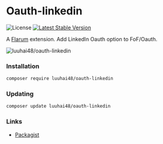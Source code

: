 # Oauth-linkedin

![License](https://img.shields.io/badge/license-MIT-blue.svg) [![Latest Stable Version](https://img.shields.io/packagist/v/luuhai48/oauth-linkedin.svg)](https://packagist.org/packages/luuhai48/oauth-linkedin)

A [Flarum](http://flarum.org) extension. Add LinkedIn Oauth option to FoF/Oauth.

![luuhai48/oauth-linkedin](https://luuhai48.github.io/file/oauth-linkedin.png)

### Installation

```sh
composer require luuhai48/oauth-linkedin
```

### Updating

```sh
composer update luuhai48/oauth-linkedin
```

### Links

- [Packagist](https://packagist.org/packages/luuhai48/oauth-linkedin)
